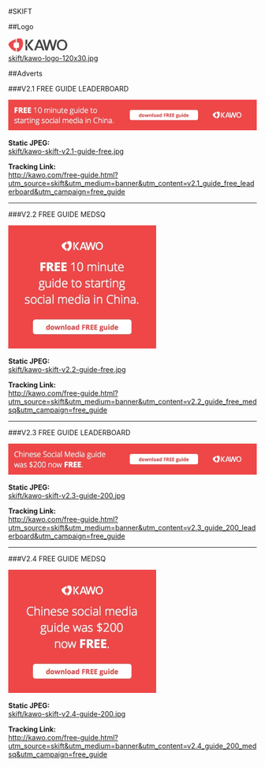 #SKIFT

##Logo

![image](kawo-logo-120x30.jpg)  
[skift/kawo-logo-120x30.jpg](https://github.com/mailmangroup/display_ads/blob/master/skift/kawo-logo-120x30.jpg)


##Adverts

###V2.1 FREE GUIDE LEADERBOARD

![image](kawo-skift-v2.1-guide-free.jpg)

**Static JPEG:**  
[skift/kawo-skift-v2.1-guide-free.jpg](https://github.com/mailmangroup/display_ads/blob/master/skift/kawo-skift-v2.1-guide-free.jpg)  

**Tracking Link:**  
http://kawo.com/free-guide.html?utm_source=skift&utm_medium=banner&utm_content=v2.1_guide_free_leaderboard&utm_campaign=free_guide

---

###V2.2 FREE GUIDE MEDSQ

![image](kawo-skift-v2.2-guide-free.jpg)

**Static JPEG:**  
[skift/kawo-skift-v2.2-guide-free.jpg](https://github.com/mailmangroup/display_ads/blob/master/skift/kawo-skift-v2.2-guide-free.jpg)  

**Tracking Link:**  
http://kawo.com/free-guide.html?utm_source=skift&utm_medium=banner&utm_content=v2.2_guide_free_medsq&utm_campaign=free_guide

---

###V2.3 FREE GUIDE LEADERBOARD

![image](kawo-skift-v2.3-guide-200.jpg)

**Static JPEG:**  
[skift/kawo-skift-v2.3-guide-200.jpg](https://github.com/mailmangroup/display_ads/blob/master/skift/kawo-skift-v2.3-guide-200.jpg)  

**Tracking Link:**  
http://kawo.com/free-guide.html?utm_source=skift&utm_medium=banner&utm_content=v2.3_guide_200_leaderboard&utm_campaign=free_guide

---

###V2.4 FREE GUIDE MEDSQ

![image](kawo-skift-v2.4-guide-200.jpg)

**Static JPEG:**  
[skift/kawo-skift-v2.4-guide-200.jpg](https://github.com/mailmangroup/display_ads/blob/master/skift/kawo-skift-v2.4-guide-200.jpg)  

**Tracking Link:**  
http://kawo.com/free-guide.html?utm_source=skift&utm_medium=banner&utm_content=v2.4_guide_200_medsq&utm_campaign=free_guide
